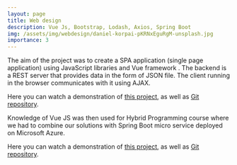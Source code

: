 ```yaml
---
layout: page
title: Web design
description: Vue Js, Bootstrap, Lodash, Axios, Spring Boot 
img: /assets/img/webdesign/daniel-korpai-pKRNxEguRgM-unsplash.jpg
importance: 3
---
```



The aim of the project was to create a SPA application (single page application) using JavaScript libraries and Vue framework . The backend is a REST server that provides data in the form of JSON file. The client running in the browser communicates with it using AJAX.

Here you can watch a demonstration of [this project][vue], as well as [Git repository][vue-git]. 

Knowledge of Vue JS was then used for Hybrid Programming course where we had to combine our solutions with Spring Boot micro service deployed on Microsoft Azure. 

Here you can watch a demonstration of [this project][hybrid], as well as [Git repository][hybrid-git]. 

[vue]: https://youtu.be/uKtd06Acw84

[vue-git]: https://github.com/WojciechMojsiejuk/JS_PROJ_3

[hybrid]: https://youtu.be/LeZeepmXgUc

[hybrid-git]: https://github.com/WojciechMojsiejuk/ProgramowanieHybrydoweProjekt1
